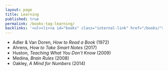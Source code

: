 ```yaml
---
layout: page
title: Learning
published: true
permalink: /books-tag-learning/
backlinks: '<ul><li><a id="books" class="internal-link" href="/books/">Books</a></li></ul>'
---
```


* Adler & Van Doren, _How to Read a Book_ (1972) 
* Ahrens, _How to Take Smart Notes_ (2017) 
* Huston, _Teaching What You Don't Know_ (2009) 
* Medina, _Brain Rules_ (2008) 
* Oakley, _A Mind for Numbers_ (2014) 
